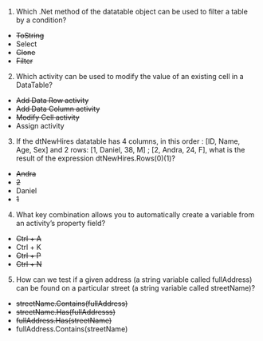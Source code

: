 1. Which .Net method of the datatable object can be used to filter a table by a condition?
* ~~ToString~~
* Select
* ~~Clone~~
* ~~Filter~~

2. Which activity can be used to modify the value of an existing cell in a DataTable?
* ~~Add Data Row activity~~
* ~~Add Data Column activity~~
* ~~Modify Cell activity~~
* Assign activity

3. If the dtNewHires datatable has 4 columns, in this order : 
[ID, Name, Age, Sex] and 2 rows: [1, Daniel, 38, M] ; [2, Andra, 24, F], what is the result of the expression dtNewHires.Rows(0)(1)?

* ~~Andra~~
* ~~2~~
* Daniel
* ~~1~~

4. What key combination allows you to automatically create a variable from an activity’s property field?
* ~~Ctrl + A~~
* Ctrl + K
* ~~Ctrl + P~~
* ~~Ctrl + N~~

5. How can we test if a given address (a string variable called fullAddress) can be found on a particular street (a string variable called streetName)?
* ~~streetName.Contains(fullAddress)~~
* ~~streetName.Has(fullAddresss)~~
* ~~fullAddress.Has(streetName)~~
* fullAddress.Contains(streetName)
